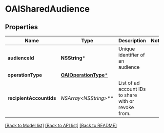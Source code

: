 # OAISharedAudience

## Properties
Name | Type | Description | Notes
------------ | ------------- | ------------- | -------------
**audienceId** | **NSString*** | Unique identifier of an audience | 
**operationType** | [**OAIOperationType***](OAIOperationType.md) |  | 
**recipientAccountIds** | **NSArray&lt;NSString*&gt;*** | List of ad account IDs to share with or revoke from. | 

[[Back to Model list]](../README.md#documentation-for-models) [[Back to API list]](../README.md#documentation-for-api-endpoints) [[Back to README]](../README.md)


